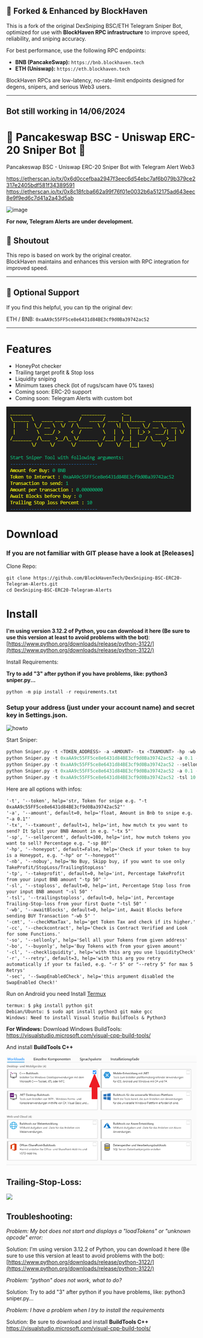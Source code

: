 ## 🔁 Forked & Enhanced by BlockHaven

This is a fork of the original DexSniping BSC/ETH Telegram Sniper Bot, optimized for use with **BlockHaven RPC infrastructure** to improve speed, reliability, and sniping accuracy.

For best performance, use the following RPC endpoints:

- **BNB (PancakeSwap):** `https://bnb.blockhaven.tech`  
- **ETH (Uniswap):** `https://eth.blockhaven.tech`  

BlockHaven RPCs are low-latency, no-rate-limit endpoints designed for degens, snipers, and serious Web3 users.

---

## Bot still working in 14/06/2024

# 🚀 Pancakeswap BSC - Uniswap ERC-20 Sniper Bot 🚀

Pancakeswap BSC - Uniswap ERC-20 Sniper Bot with Telegram Alert Web3

https://etherscan.io/tx/0x6d0ccefbaa2947f3eec6d54ebc7af6b079b379ce2317e2405bdf581f34389591
https://etherscan.io/tx/0x8c18fcba662a99f76f01e0032b6a512175ad643eec8e9f9ed6c7d41a2a43d5ab

![image](https://user-images.githubusercontent.com/102369376/161604174-dc2d4ba8-0f73-4f63-98be-1ccb1ba963d4.png)

**For now, Telegram Alerts are under development.**

## 🙏 Shoutout

This repo is based on work by the original creator.  
BlockHaven maintains and enhances this version with RPC integration for improved speed.

---
## 💸 Optional Support

If you find this helpful, you can tip the original dev:

ETH / BNB: `0xaAA9c55FF5ce8e6431d84BE3cf9d0Ba39742ac52`

---

# Features

- HoneyPot checker
- Trailing target profit & Stop loss
- Liquidity sniping
- Minimum taxes check (lot of rugs/scam have 0% taxes)
- Coming soon: ERC-20 support
- Coming soon: Telegram Alerts with custom bot

![Sniper](screenshot.png)

# Download

### If you are not familiar with GIT please have a look at [Releases]

Clone Repo:

```shell
git clone https://github.com/BlockHavenTech/DexSniping-BSC-ERC20-Telegram-Alerts.git
cd DexSniping-BSC-ERC20-Telegram-Alerts
```

# Install

**I'm using version 3.12.2 of Python, you can download it here (Be sure to use this version at least to avoid problems with the bot)**: [https://www.python.org/downloads/release/python-3122/](https://www.python.org/downloads/release/python-3122/)

Install Requirements:

**Try to add "3" after python if you have problems, like: python3 sniper.py...**

```python
python -m pip install -r requirements.txt
```

### Setup your address (just under your account name) and secret key in Settings.json.

![howto](how-to-export.gif)

Start Sniper:

```python example
python Sniper.py -t <TOKEN_ADDRESS> -a <AMOUNT> -tx <TXAMOUNT> -hp -wb <BLOCKS WAIT BEFORE BUY> -tp <TAKE PROFIT IN PERCENT> -sl <STOP LOSE IN PERCENT>
python Sniper.py -t 0xaAA9c55FF5ce8e6431d84BE3cf9d0Ba39742ac52 -a 0.1 -tx 2 -hp  -wb 10 -tp 50
python Sniper.py -t 0xaAA9c55FF5ce8e6431d84BE3cf9d0Ba39742ac52 --sellonly
python Sniper.py -t 0xaAA9c55FF5ce8e6431d84BE3cf9d0Ba39742ac52 -a 0.1 --buyonly
python Sniper.py -t 0xaAA9c55FF5ce8e6431d84BE3cf9d0Ba39742ac52 -tsl 10 -nb
```

Here are all options with infos:

```python3
'-t', '--token', help='str, Token for snipe e.g. "-t 0xaAA9c55FF5ce8e6431d84BE3cf9d0Ba39742ac52"'
'-a', '--amount', default=0, help='float, Amount in Bnb to snipe e.g. "-a 0.1"'
'-tx', '--txamount', default=1, help='int, how mutch tx you want to send? It Split your BNB Amount in e.g. "-tx 5"'
'-sp', '--sellpercent', default=100, help='int, how mutch tokens you want to sell? Percentage e.g. "-sp 80"'
'-hp', '--honeypot', default=False, help='Check if your token to buy is a Honeypot, e.g. "-hp" or "--honeypot"'
'-nb', '--nobuy', help='No Buy, Skipp buy, if you want to use only TakeProfit/StopLoss/TrailingStopLoss'
'-tp', '--takeprofit', default=0, help='int, Percentage TakeProfit from your input BNB amount "-tp 50" '
'-sl', '--stoploss', default=0, help='int, Percentage Stop loss from your input BNB amount "-sl 50" '
'-tsl', '--trailingstoploss', default=0, help='int, Percentage Trailing-Stop-loss from your first Quote "-tsl 50" '
'-wb', '--awaitBlocks', default=0, help='int, Await Blocks before sending BUY Transaction "-wb 5" '
'-cmt', '--checkMaxTax', help='get Token Tax and check if its higher.'
'-cc', '--checkcontract', help='Check is Contract Verified and Look for some Functions.'
'-so', '--sellonly', help='Sell all your Tokens from given address'
'-bo', '--buyonly', help='Buy Tokens with from your given amount'
'-cl', '--checkliquidity', help='with this arg you use liquidityCheck'
'-r', '--retry', default=3, help='with this arg you retry automatically if your tx failed, e.g. "-r 5" or "--retry 5" for max 5 Retrys'
'-sec', '--SwapEnabledCheck', help='this argument disabled the SwapEnabled Check!'
```

Run on Android you need Install [Termux](https://termux.com/)

```shell
termux: $ pkg install python git
Debian/Ubuntu: $ sudo apt install python3 git make gcc
Windows: Need to install Visual Studio BuildTools & Python3
```

**For Windows:**
Download Windows BuildTools: https://visualstudio.microsoft.com/visual-cpp-build-tools/

And install **BuildTools C++**

![buildtools](buildtools.png)

## Trailing-Stop-Loss:

<img src="https://i.ytimg.com/vi/dZFb0-fwqOk/maxresdefault.jpg" height="400">

## Troubleshooting:

<em>Problem: My bot does not start and displays a "loadTokens" or "unknown opcode" error:</em>

Solution: I'm using version 3.12.2 of Python, you can download it here (Be sure to use this version at least to avoid problems with the bot): [https://www.python.org/downloads/release/python-3122/](https://www.python.org/downloads/release/python-3122/)

<em>Problem: "python" does not work, what to do?</em>

Solution: Try to add "3" after python if you have problems, like: python3 sniper.py...

<em>Problem: I have a problem when I try to install the requirements</em>

Solution: Be sure to download and install **BuildTools C++** https://visualstudio.microsoft.com/visual-cpp-build-tools/

